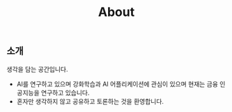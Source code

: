 ﻿---
layout: about
title: About
menu: true
order: 1
---

## 소개

생각을 담는 공간입니다.
* AI를 연구하고 있으며 강화학습과 AI 어플리케이션에 관심이 있으며 현재는 금융 인공지능을 연구하고 있습니다.
* 혼자만 생각하지 않고 공유하고 토론하는 것을 환영합니다.



